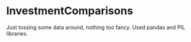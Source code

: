 # InvestmentComparisons

Just tossing some data around, nothing too fancy. Used pandas and PIL libraries.
